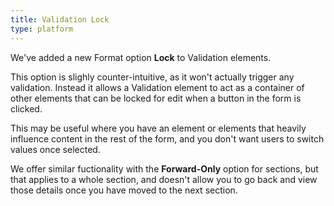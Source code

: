 ```yaml
---
title: Validation Lock
type: platform
---
```


We've added a new Format option **Lock** to Validation elements.

This option is slighly counter-intuitive, as it won't actually trigger any validation. Instead it allows a Validation element to act as a container of other elements that can be locked for edit when a button in the form is clicked.

This may be useful where you have an element or elements that heavily influence content in the rest of the form, and you don't want users to switch values once selected.

We offer similar fuctionality with the **Forward-Only** option for sections, but that applies to a whole section, and doesn't allow you to go back and view those details once you have moved to the next section.